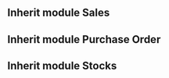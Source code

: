 Inherit module Sales
-----------------

Inherit module Purchase Order
-----------------

Inherit module Stocks
-----------------